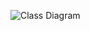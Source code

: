 ![Class Diagram](https://github.com/Daniel0713S/INFO5100_002837271_XianShi/assets/144562452/39403b8b-6924-453a-8b54-6c516e3a2920)

